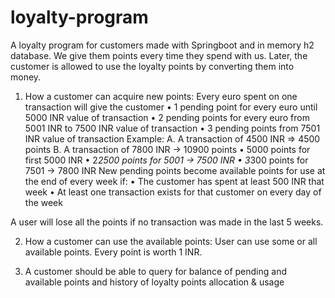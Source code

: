 # loyalty-program

A loyalty program for customers made with Springboot and in memory h2 database. We give them points every time they spend with us. Later, the customer is allowed to use the loyalty points by converting them into money.

1. How a customer can acquire new points:
Every euro spent on one transaction will give the customer
 • 1 pending point for every euro until 5000 INR value of transaction
 • 2 pending points for every euro from 5001 INR to 7500 INR value of transaction
 • 3 pending points from 7501 INR value of transaction
Example:
A.       A transaction of 4500 INR => 4500 points
B.       A transaction of 7800 INR -> 10900 points
 • 5000 points for first 5000 INR 
 • 2*2500 points for 5001 -> 7500 INR 
 • 3*300 points for 7501 -> 7800 INR 
New pending points become available points for use at the end of every week if:
•       The customer has spent at least 500 INR that week
•       At least one transaction exists for that customer on every day of the week
 
A user will lose all the points if no transaction was made in the last 5 weeks.
 
2. How a customer can use the available points:
User can use some or all available points. Every point is worth 1 INR.
 

3. A customer should be able to query for balance of pending and available points and history of loyalty points allocation & usage
